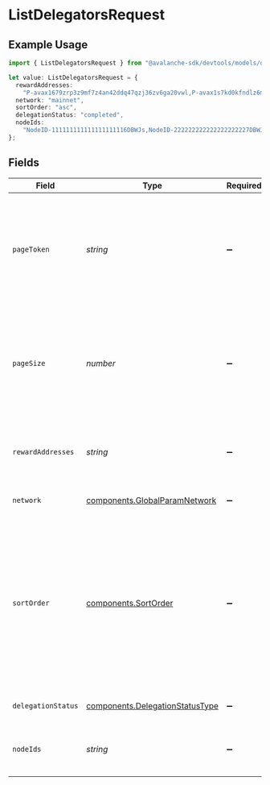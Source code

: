 # ListDelegatorsRequest

## Example Usage

```typescript
import { ListDelegatorsRequest } from "@avalanche-sdk/devtools/models/operations";

let value: ListDelegatorsRequest = {
  rewardAddresses:
    "P-avax1679zrp3z9mf7z4an42ddq47qzj36zv6ga20vwl,P-avax1s7kd0kfndlz6mh3l0etrrcmkg5y366k8e0s6cc",
  network: "mainnet",
  sortOrder: "asc",
  delegationStatus: "completed",
  nodeIds:
    "NodeID-111111111111111111116DBWJs,NodeID-222222222222222222227DBWJs",
};
```

## Fields

| Field                                                                                                                                                             | Type                                                                                                                                                              | Required                                                                                                                                                          | Description                                                                                                                                                       | Example                                                                                                                                                           |
| ----------------------------------------------------------------------------------------------------------------------------------------------------------------- | ----------------------------------------------------------------------------------------------------------------------------------------------------------------- | ----------------------------------------------------------------------------------------------------------------------------------------------------------------- | ----------------------------------------------------------------------------------------------------------------------------------------------------------------- | ----------------------------------------------------------------------------------------------------------------------------------------------------------------- |
| `pageToken`                                                                                                                                                       | *string*                                                                                                                                                          | :heavy_minus_sign:                                                                                                                                                | A page token, received from a previous list call. Provide this to retrieve the subsequent page.                                                                   |                                                                                                                                                                   |
| `pageSize`                                                                                                                                                        | *number*                                                                                                                                                          | :heavy_minus_sign:                                                                                                                                                | The maximum number of items to return. The minimum page size is 1. The maximum pageSize is 100.                                                                   | 10                                                                                                                                                                |
| `rewardAddresses`                                                                                                                                                 | *string*                                                                                                                                                          | :heavy_minus_sign:                                                                                                                                                | A comma separated list of reward addresses to filter by.                                                                                                          | P-avax1679zrp3z9mf7z4an42ddq47qzj36zv6ga20vwl,P-avax1s7kd0kfndlz6mh3l0etrrcmkg5y366k8e0s6cc                                                                       |
| `network`                                                                                                                                                         | [components.GlobalParamNetwork](../../models/components/globalparamnetwork.md)                                                                                    | :heavy_minus_sign:                                                                                                                                                | Either mainnet or testnet/fuji.                                                                                                                                   | mainnet                                                                                                                                                           |
| `sortOrder`                                                                                                                                                       | [components.SortOrder](../../models/components/sortorder.md)                                                                                                      | :heavy_minus_sign:                                                                                                                                                | The order by which to sort results. Use "asc" for ascending order, "desc" for descending order. Sorted by timestamp or the `sortBy` query parameter, if provided. | asc                                                                                                                                                               |
| `delegationStatus`                                                                                                                                                | [components.DelegationStatusType](../../models/components/delegationstatustype.md)                                                                                | :heavy_minus_sign:                                                                                                                                                | Delegation status of the node.                                                                                                                                    | completed                                                                                                                                                         |
| `nodeIds`                                                                                                                                                         | *string*                                                                                                                                                          | :heavy_minus_sign:                                                                                                                                                | A comma separated list of node ids to filter by.                                                                                                                  | NodeID-111111111111111111116DBWJs,NodeID-222222222222222222227DBWJs                                                                                               |